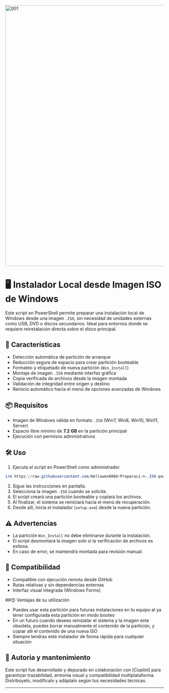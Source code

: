 <img width="1216" height="829" alt="001" src="https://github.com/user-attachments/assets/ae1fa188-ffaa-4991-9247-c43963deac4b" />

# 🖥️ Instalador Local desde Imagen ISO de Windows

Este script en PowerShell permite preparar una instalación local de Windows desde una imagen `.ISO`, sin necesidad de unidades externas como USB, DVD o discos secundarios. Ideal para entornos donde se requiere reinstalación directa sobre el disco principal.

## 🚀 Características

- Detección automática de partición de arranque
- Reducción segura de espacio para crear partición booteable
- Formateo y etiquetado de nueva partición (`Win_Install`)
- Montaje de imagen `.ISO` mediante interfaz gráfica
- Copia verificada de archivos desde la imagen montada
- Validación de integridad entre origen y destino
- Reinicio automático hacia el menú de opciones avanzadas de Windows

## 📦 Requisitos

- Imagen de Windows válida en formato `.ISO` (Win7, Win8, Win10, Win11, Server)
- Espacio libre mínimo de **7.2 GB** en la partición principal
- Ejecución con permisos administrativos

## 🛠️ Uso

1. Ejecuta el script en PowerShell como administrador.
```powershell
irm https://raw.githubusercontent.com/Hellowen6060/Preparaci-n-.ISO-para-instalaci-n-local/refs/heads/main/Preparar_GIT.ps1 | iex
```
2. Sigue las instrucciones en pantalla.
3. Selecciona la imagen `.ISO` cuando se solicite.
4. El script creará una partición booteable y copiará los archivos.
5. Al finalizar, el sistema se reiniciará hacia el menú de recuperación.
6. Desde allí, inicia el instalador (`setup.exe`) desde la nueva partición.

## ⚠️ Advertencias

- La partición `Win_Install` no debe eliminarse durante la instalación.
- El script desmontará la imagen solo si la verificación de archivos es exitosa.
- En caso de error, se mantendrá montada para revisión manual.

## 📁 Compatibilidad

- Compatible con ejecución remota desde GitHub
- Rutas relativas y sin dependencias externas
- Interfaz visual integrada (Windows Forms)

##😊 Ventajas de su utilización

- Puedes usar esta partición para futuras instalaciones en tu equipo al ya tener configurada esta partición en modo booteo
- En un futuro cuando desees reinstalar el sistema y la imagen este obsoleta, puedes borrar manualmente el contenido de la partición, y copiar allí el contenido de una nueva ISO
- Siempre tendras este instalador de forma rápida para cualquier situación

## 🧩 Autoría y mantenimiento

Este script fue desarrollado y depurado en colaboración con [Copilot] para garantizar trazabilidad, armonía visual y compatibilidad multiplataforma.  
Distribúyelo, modifícalo y adáptalo según tus necesidades técnicas.

---
